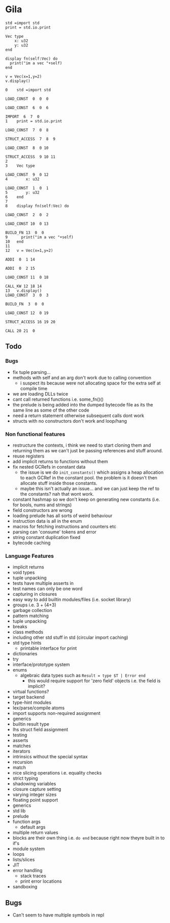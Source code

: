 # Gila

```
std =import std
print = std.io.print

Vec type
    x: u32
    y: u32
end

display fn(self:Vec) do
  print("im a vec "+self)
end

v = Vec(x=1,y=2)
v.display()
```

```
0    std =import std
                                                                 LOAD_CONST  0  0  0
                                                                 LOAD_CONST  6  0  6
                                                                     IMPORT  6  7  0
1    print = std.io.print
                                                                 LOAD_CONST  7  0  8
                                                              STRUCT_ACCESS  7  8  9
                                                                 LOAD_CONST  8  0 10
                                                              STRUCT_ACCESS  9 10 11
2    
3    Vec type
                                                                 LOAD_CONST  9  0 12
4        x: u32
                                                                 LOAD_CONST  1  0  1
5        y: u32
6    end
7    
8    display fn(self:Vec) do
                                                                 LOAD_CONST  2  0  2
                                                                 LOAD_CONST 10  0 13
                                                                   BUILD_FN 13  0  0
9      print("im a vec "+self)
10   end
11   
12   v = Vec(x=1,y=2)
                                                                       ADDI  0  1 14
                                                                       ADDI  0  2 15
                                                                 LOAD_CONST 11  0 18
                                                                    CALL_KW 12 18 14
13   v.display()                                                                 LOAD_CONST  3  0  3
                                                                   BUILD_FN  3  0  0
                                                                 LOAD_CONST 12  0 19
                                                              STRUCT_ACCESS 16 19 20
                                                                       CALL 20 21  0
```

## Todo

### Bugs

- fix tuple parsing...
- methods with self and an arg don't work due to calling convention
  - i suspect its because were not allocating space for the extra self at
    compile time
- we are loading DLLs twice
- cant call returned functions i.e. some_fn()()
- the prelude is being added into the dumped bytecode file as its the same line
  as some of the other code
- need a return statement otherwise subsequent calls dont work
- structs with no constructors don't work and loop/hang

### Non functional features

- restructure the contexts, i think we need to start cloning them and returning
  them as we can't just be passing references and stuff around.
- reuse registers
- add implicit returns to functions without them
- fix nested GCRefs in constant data
  - the issue is we do `init_constants()` which assigns a heap allocation to
    each GCRef in the constant pool. the problem is it doesn't then allocate
    stuff inside those constants.
  - maybe this isn't actually an issue... and we can just keep the ref to the
    constants? nah that wont work.
- constant hashmap so we don't keep on generating new constants (i.e. for bools,
  nums and strings)
- field constructors are wrong
- loading prelude has all sorts of weird behaviour
- instruction data is all in the enum
- macros for fetching instructions and counters etc
- parsing can 'consume' tokens and error
- string constant duplication fixed
- bytecode caching

### Language Features

- implicit returns
- void types
- tuple unpacking
- tests have multiple asserts in
- test names can only be one word
- capturing in closures
- easy way to add builtin modules/files (i.e. socket library)
- groups i.e. 3 + (4+3)
- garbage collection
- pattern matching
- tuple unpacking
- breaks
- class methods
- including other std stuff in std (circular import caching)
- std type hints
  - printable interface for print
- dictionaries
- try
- interface/prototype system
- enums
  - algebraic data types such as `Result = type $T | Error end`
    - this would require support for 'zero field' objects i.e. the field is
      implicit?
- virtual functions?
- target backend
- type-hint modules
- lex/parse/compile atoms
- import supports non-required assignment
- generics
- builtin result type
- lhs struct field assignment
- testing
- asserts
- matches
- iterators
- intrinsics without the special syntax
- recursion
- match
- nice slicing operations i.e. equality checks
- strict typing
- shadowing variables
- closure capture setting
- varying integer sizes
- floating point support
- generics
- std lib
- prelude
- function args
  - default args
- multiple return values
- blocks are their own thing i.e. `do end` because right now theyre built in to
  if's
- module system
- loops
- lists/slices
- JIT
- error handling
  - stack traces
  - print error locations
- sandboxing

## Bugs

- Can't seem to have multiple symbols in repl
